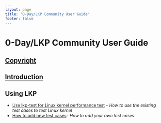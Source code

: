 ```yaml
---
layout: page
title: "0-Day/LKP Community User Guide"
footer: false
---
```


# 0-Day/LKP Community User Guide

## [Copyright](COPYING.html) 
## [Introduction](https://01.org/lkp/documentation/0-day-brief-introduction)
## Using LKP 
- [Use lkp-test for Linux kernel performance test](README.html) *- How to use the existing test cases to test Linux kernel*
- [How to add new test cases](lkp-howto.html)*- How to add your own test cases*
